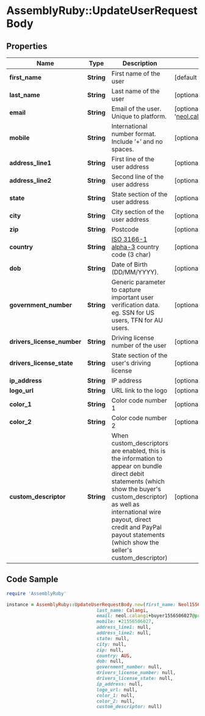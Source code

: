 # AssemblyRuby::UpdateUserRequestBody

## Properties

Name | Type | Description | Notes
------------ | ------------- | ------------- | -------------
**first_name** | **String** | First name of the user | [default to &#39;Neol1556506027&#39;]
**last_name** | **String** | Last name of the user | [optional] [default to &#39;Calangi&#39;]
**email** | **String** | Email of the user. Unique to platform. | [optional] [default to &#39;neol.calangi+buyer1556506027@promisepay.com&#39;]
**mobile** | **String** | International number format. Include ’+’ and no spaces. | [optional] [default to &#39;+21556506027&#39;]
**address_line1** | **String** | First line of the user address | [optional] 
**address_line2** | **String** | Second line of the user address | [optional] 
**state** | **String** | State section of the user address | [optional] 
**city** | **String** | City section of the user address | [optional] 
**zip** | **String** | Postcode | [optional] 
**country** | **String** | [ISO 3166-1 alpha-3](https://en.wikipedia.org/wiki/ISO_3166-1_alpha-3#Officially_assigned_code_elements) country code (3 char) | [optional] [default to &#39;AUS&#39;]
**dob** | **String** | Date of Birth (DD/MM/YYYY). | [optional] [default to &#39;&#39;]
**government_number** | **String** | Generic parameter to capture important user verification data. eg. SSN for US users, TFN for AU users. | [optional] [default to &#39;&#39;]
**drivers_license_number** | **String** | Driving license number of the user | [optional] [default to &#39;&#39;]
**drivers_license_state** | **String** | State section of the user&#39;s driving license | [optional] [default to &#39;&#39;]
**ip_address** | **String** | IP address | [optional] [default to &#39;&#39;]
**logo_url** | **String** | URL link to the logo | [optional] [default to &#39;&#39;]
**color_1** | **String** | Color code number 1 | [optional] [default to &#39;&#39;]
**color_2** | **String** | Color code number 2 | [optional] [default to &#39;&#39;]
**custom_descriptor** | **String** | When custom_descriptors are enabled, this is the information to appear on bundle direct debit statements (which show the buyer&#39;s custom_descriptor) as well as international wire payout, direct credit and PayPal payout statements (which show the seller&#39;s custom_descriptor) | [optional] [default to &#39;&#39;]

## Code Sample

```ruby
require 'AssemblyRuby'

instance = AssemblyRuby::UpdateUserRequestBody.new(first_name: Neol1556506027,
                                 last_name: Calangi,
                                 email: neol.calangi+buyer1556506027@promisepay.com,
                                 mobile: +21556506027,
                                 address_line1: null,
                                 address_line2: null,
                                 state: null,
                                 city: null,
                                 zip: null,
                                 country: AUS,
                                 dob: null,
                                 government_number: null,
                                 drivers_license_number: null,
                                 drivers_license_state: null,
                                 ip_address: null,
                                 logo_url: null,
                                 color_1: null,
                                 color_2: null,
                                 custom_descriptor: null)
```


